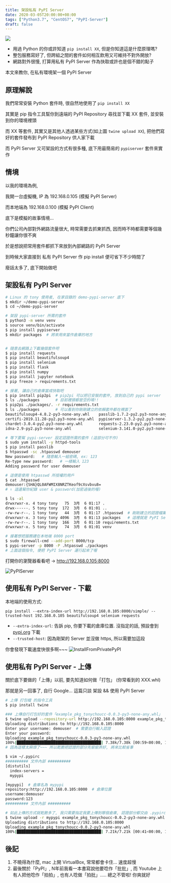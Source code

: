 ```yaml
---
title: 架設私有 PyPI Server
date: 2020-03-05T20:00:00+08:00
tags: ["Python3.7", "CentOS7", "PyPI-Server"]
draft: false
---
```

![](/images/2020/03/pypiServer.png)

* 用過 Python 的你或許知道 `pip install XX`, 但是你知道這是什麼原理嗎?
* 整包服務寫好了, 但跨組之間的套件如何相互飲用又可維持不對外開放?
* 網路對外很慢, 打算用私有 PyPI Server 作為快取或許也是個不錯的點子

本文來教你, 在私有環境架一個 PyPI Server

<!--more-->


## 原理解說

我們常常安裝 Python 套件時, 很自然地使用了 `pip install XX`

其實是 pip 指令工具幫你到遠端的 PyPI Repository 尋找並下載 XX 套件, 並安裝到你的環境裡頭

而 XX 等套件, 其實又是其他人透過某些方式(如上圖 `twine upload XX`), 把他們寫好的套件發布到 PyPI Repository 供人家下載

而 PyPI Server 又可架設的方式有很多種, 底下用最簡易的 `pypiserver` 套件來實作


## 情境

以我的環境為例,

我開一台虛擬機, IP 為 192.168.0.105 (模擬 PyPI Server)

而本地端為 192.168.0.100 (模擬 PyPI Client)

底下是模擬的故事情境...

你們公司內部對外網路流量很大, 時常需要去抓東抓西, 因而時不時都需要等個幾秒鐘讓你很不爽

於是想說把常用套件都抓下來放到內部網路的 PyPI Server

到時候大家直接到 私有 PyPI Server 作 pip install 便可省下不少時間了

廢話太多了, 底下開始做吧


## 架設私有 PyPI Server

```bash
# Linux 的 tony 使用者, 在家目錄的 demo-pypi-server 底下
$ mkdir ~/demo-pypi-server
$ cd ~/demo-pypi-server

# 架設 pypi-server 所需的套件
$ python3 -m venv venv
$ source venv/bin/activate
$ pip install pypiserver
$ mkdir packages  # 將來用來當作倉庫的地方


# 隨意去網路上下載幾個套件吧
$ pip install requests
$ pip install beautifulsoup4
$ pip install selenium
$ pip install flask
$ pip install numpy
$ pip install jupyter notebook
$ pip freeze > requirements.txt

# 接著, 讓自己的倉庫當成快取吧
$ pip install pip2pi  # pip2pi 可以把已安裝的套件, 放到自己的 pypi server
$ ls ./packages       # 目前裡頭都是空的唷!!
$ pip2pi ./packages/. -r requirements.txt
$ ls ./packages       # 可以看到你剛剛建立的依賴套件都在裡面了
beautifulsoup4-4.8.2-py3-none-any.whl    passlib-1.7.2-py2.py3-none-any.whl     simple
certifi-2019.11.28-py2.py3-none-any.whl  pypiserver-1.3.2-py2.py3-none-any.whl  soupsieve-2.0-py2.py3-none-any.whl
chardet-3.0.4-py2.py3-none-any.whl       requests-2.23.0-py2.py3-none-any.whl   urllib3-1.25.8-py2.py3-none-any.whl
idna-2.9-py2.py3-none-any.whl            selenium-3.141.0-py2.py3-none-any.whl

# 等下要幫 pypi-server 設定認證所需的套件 (這部分可不作)
$ sudo yum install -y httpd-tools
$ pip install passlib
$ htpasswd -sc .htpasswd demouser
New password:   # 隨意輸入一組密碼, ex: 123
Re-type new password:   # 一樣輸入 123
Adding password for user demouser

# 這便是使用 htpasswd 所授權的用戶
$ cat .htpasswd
demouser:{SHA}QL0AFWMIX8NRZTKeof9cXsvbvu8=
# ↑ 這邊幫你紀錄 user & password(加密過後的喔)

$ ls -al
drwxrwxr-x. 4 tony tony   75  3月  6 01:17 .
drwx------. 5 tony tony  172  3月  6 01:01 ..
-rw-rw-r--. 1 tony tony   44  3月  6 01:17 .htpasswd  # 剛剛建立的認證檔案
drwxrwxr-x. 3 tony tony 4096  3月  6 01:13 packages   # 這裡就是 PyPI Server 的倉庫了
-rw-rw-r--. 1 tony tony  166  3月  6 01:10 requirements.txt
drwxrwxr-x. 5 tony tony   74  3月  6 01:01 venv

# 接著想把服務建在本地端 8000 port
$ sudo firewall-cmd --add-port 8000/tcp
$ pypi-server -p 8000 -P .htpasswd ./packages
# 上面這個指令, 便把 PyPI Server 運行起來了喔
```

打開你的瀏覽器看看吧 -> http://192.168.0.105:8000

![PyPIServer](/images/2020/03/PyPI_Server_Page.png)


## 使用私有 PyPI Server - 下載

本地端的使用方式:

`pip install --extra-index-url http://192.168.0.105:8000/simple/ --trusted-host 192.168.0.105 beautifulsoup4 selenium requests`

- `--extra-index-url`: 告訴 pip, 你要下載的倉庫位置. 沒指定的話, 預設會到 [pypi.org](https://pypi.org/) 下載
- `--trusted-host`: 因為剛架的 Server 並沒做 https, 所以需要加這段

你會發現下載速度快很多啊~~~
![InstallFromPrivatePyPI](/images/2020/03/install_from_privatepypi.png)


## 使用私有 PyPI Server - 上傳

關於底下要做的「上傳」以前, 要先知道如何做「打包」 (你常看到的 XXX.whl)

那就是另一回事了, 自行 Google... 這篇只談 架設 && 使用 PyPI Server

```bash
# 上傳 打包檔 的指令工具
$ pip install twine

### 上傳自行打包好的套件「example_pkg_tonychoucc-0.0.3-py3-none-any.whl」
$ twine upload --repository-url http://192.168.0.105:8000 example_pkg_tonychoucc-0.0.3-py3-none-any.whl
Uploading distributions to http://192.168.0.105:8000
Enter your username: demouser  # 需要自行輸入認證
Enter your password:
Uploading example_pkg_tonychoucc-0.0.3-py3-none-any.whl
100%|█████████████████████████████████████| 7.38k/7.38k [00:59<00:00, 126B/s]
# 因為這樣太麻煩了~~~ 所以乾脆把認證的部分先偷偷弄好, 將來比較省事

$ vim ~/.pypirc
########## 文件內部 ##########
[distutils]
  index-servers =
  mypypi

[mypypi]  # 倉庫名為 mypypi
repository:http://192.168.0.105:8000  # 倉庫位置
username:demouser
password:123
########## 文件內部 ##########

# 如此上傳的方式就乾脆多了, 我只需要指定我要上傳到哪個倉庫, 認證部分都交由 .pypirc 幫忙搞定
$ twine upload -r mypypi example_pkg_tonychoucc-0.0.2-py3-none-any.whl
Uploading distributions to http://192.168.0.105:8000
Uploading example_pkg_tonychoucc-0.0.2-py3-none-any.whl
100%|█████████████████████████████████████| 7.21k/7.21k [00:41<00:00, 180B/s]
```


## 後記

1. 不曉得為什麼, mac 上開 VirtualBox, 常常都會卡住... 速度超慢
2. 最後關於「PyPI」, N年前我看一本書寫說他要唸作「批批」, 而 Youtube 上有人把他唸作「拍拍」, 也有人唸做「拍批」..... 總之不管啦! 你爽就好
